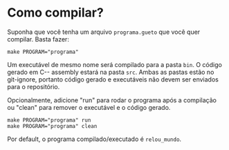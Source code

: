 # Como compilar?
Suponha que você tenha um arquivo `programa.gueto` que você quer compilar. Basta fazer: 
```
make PROGRAM="programa"
```
Um executável de mesmo nome será compilado para a pasta `bin`. O código gerado em C-- assembly estará na pasta `src`. Ambas as pastas estão no git-ignore, portanto código gerado e executáveis não devem ser enviados para o repositório.

Opcionalmente, adicione "run" para rodar o programa após a compilação ou "clean" para remover o executável e o código gerado.
```
make PROGRAM="programa" run
make PROGRAM="programa" clean
```
Por default, o programa compilado/executado é `relou_mundo`.
